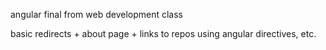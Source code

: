 angular final from web development class

basic redirects + about page + links to repos using angular directives, etc. 
